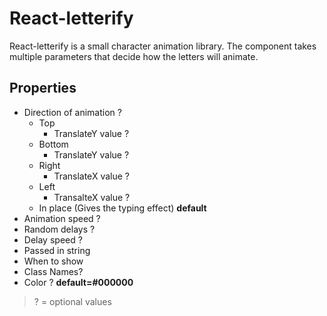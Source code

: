# React-letterify
React-letterify is a small character animation library. The component takes multiple parameters that decide how the letters will animate.


## Properties 
- Direction of animation ?
  - Top
    - TranslateY value ?
  - Bottom
    - TranslateY value ?
  - Right
    - TranslateX value ?
  - Left
    - TransalteX value ?
  - In place (Gives the typing effect) **default**
- Animation speed ? 
- Random delays ?
- Delay speed ?
- Passed in string 
- When to show
- Class Names?
- Color ? **default=#000000**


> ? = optional values


